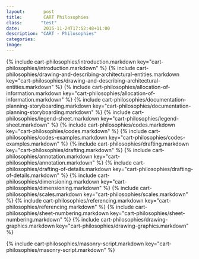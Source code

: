 ```yaml
---
layout:       post
title:        CART Philosophies
class:       "test"
date:         2015-11-24T17:52:48+11:00
description: "CART - Philosophies"
categories:      
image:        
---
```




<div class="cart-philosophies">

{% include cart-philosophies/introduction.markdown key="cart-philosophies/introduction.markdown" %}
{% include cart-philosophies/drawing-and-describing-architectural-entities.markdown key="cart-philosophies/drawing-and-describing-architectural-entities.markdown" %}
{% include cart-philosophies/allocation-of-information.markdown key="cart-philosophies/allocation-of-information.markdown" %}
{% include cart-philosophies/documentation-planning-storyboarding.markdown key="cart-philosophies/documentation-planning-storyboarding.markdown" %}
{% include cart-philosophies/legend-sheet.markdown key="cart-philosophies/legend-sheet.markdown" %}
{% include cart-philosophies/codes.markdown key="cart-philosophies/codes.markdown" %}
{% include cart-philosophies/codes-examples.markdown key="cart-philosophies/codes-examples.markdown" %}
{% include cart-philosophies/drafting.markdown key="cart-philosophies/drafting.markdown" %}
{% include cart-philosophies/annotation.markdown key="cart-philosophies/annotation.markdown" %}
{% include cart-philosophies/drafting-of-details.markdown key="cart-philosophies/drafting-of-details.markdown" %}
{% include cart-philosophies/dimensioning.markdown key="cart-philosophies/dimensioning.markdown" %}
{% include cart-philosophies/scales.markdown key="cart-philosophies/scales.markdown" %}
{% include cart-philosophies/referencing.markdown key="cart-philosophies/referencing.markdown" %}
{% include cart-philosophies/sheet-numbering.markdown key="cart-philosophies/sheet-numbering.markdown" %}
{% include cart-philosophies/drawing-graphics.markdown key="cart-philosophies/drawing-graphics.markdown" %}

</div>

{% include cart-philosophies/masonry-script.markdown key="cart-philosophies/masonry-script.markdown" %}
